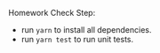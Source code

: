 
Homework Check Step:

 + run `yarn` to install all dependencies.
 + run `yarn test` to run unit tests.